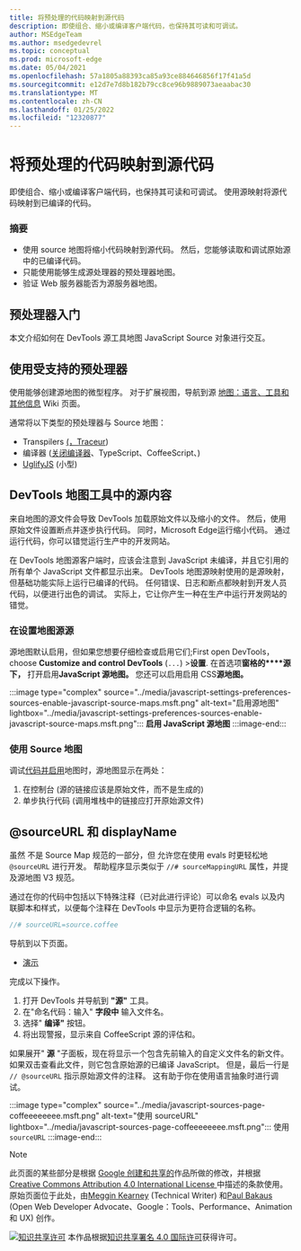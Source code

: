 ```yaml
---
title: 将预处理的代码映射到源代码
description: 即使组合、缩小或编译客户端代码，也保持其可读和可调试。
author: MSEdgeTeam
ms.author: msedgedevrel
ms.topic: conceptual
ms.prod: microsoft-edge
ms.date: 05/04/2021
ms.openlocfilehash: 57a1805a88393ca85a93ce884646856f17f41a5d
ms.sourcegitcommit: e12d7e7d8b182b79cc8ce96b9889073aeaabac30
ms.translationtype: MT
ms.contentlocale: zh-CN
ms.lasthandoff: 01/25/2022
ms.locfileid: "12320877"
---
```

<!-- Copyright Meggin Kearney and Paul Bakaus

   Licensed under the Apache License, Version 2.0 (the "License");
   you may not use this file except in compliance with the License.
   You may obtain a copy of the License at

       https://www.apache.org/licenses/LICENSE-2.0

   Unless required by applicable law or agreed to in writing, software
   distributed under the License is distributed on an "AS IS" BASIS,
   WITHOUT WARRANTIES OR CONDITIONS OF ANY KIND, either express or implied.
   See the License for the specific language governing permissions and
   limitations under the License.  -->
# <a name="map-preprocessed-code-to-source-code"></a>将预处理的代码映射到源代码

即使组合、缩小或编译客户端代码，也保持其可读和可调试。  使用源映射将源代码映射到已编译的代码。

### <a name="summary"></a>摘要

*   使用 source 地图将缩小代码映射到源代码。  然后，您能够读取和调试原始源中的已编译代码。
*   只能使用能够生成源处理器的预处理器地图。
*   验证 Web 服务器能否为源服务器地图。

<!--
no longer in original file:
todo: add link to preprocessors capable of producing Source Maps when section is available
/web/tools/setup/setup-preprocessors?#supported_preprocessors
-->


<!-- ====================================================================== -->
## <a name="get-started-with-preprocessors"></a>预处理器入门

本文介绍如何在 DevTools 源工具地图 JavaScript Source 对象进行交互。  <!--For a first overview of what preprocessors are, how each may help, and how Source Maps work; navigate to Set Up CSS & JS Preprocessors.  -->

<!--
no longer in original file:
todo: add link to Set Up CSS & JS Preprocessors when section is available
/web/tools/setup/setup-preprocessors#debugging-and-editing-preprocessed-content
-->


<!-- ====================================================================== -->
## <a name="use-a-supported-preprocessor"></a>使用受支持的预处理器

使用能够创建源地图的微型程序。  <!--For the most popular options, navigate to preprocessor support section.  -->  对于扩展视图，导航到源 [地图：语言、工具和其他信息](https://github.com/ryanseddon/source-map/wiki/Source-maps:-languages,-tools-and-other-info) Wiki 页面。

<!--
no longer in original file:
todo: add link to display the preprocessor support section when section is available
/web/tools/setup/setup-preprocessors?#supported_preprocessors
-->

通常将以下类型的预处理器与 Source 地图：

*   Transpilers [ (，Traceur](https://babeljs.io)) [](https://github.com/google/traceur-compiler/wiki/Getting-Started)
*   编译器 ([关闭编译器](https://github.com/google/closure-compiler)、TypeScript、CoffeeScript、) [](https://coffeescript.org) [](https://www.typescriptlang.org) [](https://www.dartlang.org)
*   [UglifyJS](https://github.com/mishoo/UglifyJS) (小型) 


<!-- ====================================================================== -->
## <a name="source-maps-in-devtools-sources-tool"></a>DevTools 地图工具中的源内容

来自地图的源文件会导致 DevTools 加载原始文件以及缩小的文件。  然后，使用原始文件设置断点并逐步执行代码。  同时，Microsoft Edge运行缩小代码。  通过运行代码，你可以错觉运行生产中的开发网站。

在 DevTools 地图源客户端时，应该会注意到 JavaScript 未编译，并且它引用的所有单个 JavaScript 文件都显示出来。  DevTools 地图源映射使用的是源映射，但基础功能实际上运行已编译的代码。  任何错误、日志和断点都映射到开发人员代码，以便进行出色的调试。  实际上，它让你产生一种在生产中运行开发网站的错觉。

### <a name="enable-source-maps-in-settings"></a>在设置地图源源

源地图默认启用<!-- (as of Microsoft Edge 39)-->，但如果您想要仔细检查或启用它们;First open DevTools， choose **Customize and control DevTools** (`...`) >**设置**.  在首选项**窗格的****源下，** 打开启用**JavaScript 源地图。**  您还可以启用启用 CSS**源地图。**

:::image type="complex" source="../media/javascript-settings-preferences-sources-enable-javascript-source-maps.msft.png" alt-text="启用源地图" lightbox="../media/javascript-settings-preferences-sources-enable-javascript-source-maps.msft.png":::
   **启用 JavaScript 源地图**
:::image-end:::

### <a name="debugging-with-source-maps"></a>使用 Source 地图

调试[代码并启用](index.md#step-4-step-through-the-code)地图时，源地图显示在两处：

1.  在控制台 (源的链接应该是原始文件，而不是生成的) 
1.  单步执行代码 (调用堆栈中的链接应打开原始源文件) 


<!-- ====================================================================== -->
## <a name="sourceurl-and-displayname"></a>@sourceURL 和 displayName

虽然 不是 Source Map 规范的一部分，但 允许您在使用 evals 时更轻松地 `@sourceURL` 进行开发。  帮助程序显示类似于 `//# sourceMappingURL` 属性，并提及源地图 V3 规范。

通过在你的代码中包括以下特殊注释（已对此进行评论）可以命名 evals 以及内联脚本和样式，以便每个注释在 DevTools 中显示为更符合逻辑的名称。

```javascript
//# sourceURL=source.coffee
```

导航到以下页面。

*   [演示](https://www.thecssninja.com/demo/source_mapping/compile.html)

完成以下操作。

1.  打开 DevTools 并导航到 **"源"** 工具。
1.  在"命名代码：输入" **字段中** 输入文件名。
1.  选择" **编译"** 按钮。
1.  将出现警报，显示来自 CoffeeScript 源的评估和。

如果展开" **源** "子面板，现在将显示一个包含先前输入的自定义文件名的新文件。  如果双击查看此文件，则它包含原始源的已编译 JavaScript。  但是，最后一行是 `// @sourceURL` 指示原始源文件的注释。  这有助于你在使用语言抽象时进行调试。

:::image type="complex" source="../media/javascript-sources-page-coffeeeeeeee.msft.png" alt-text="使用 sourceURL" lightbox="../media/javascript-sources-page-coffeeeeeeee.msft.png":::
   使用 `sourceURL`
:::image-end:::


<!-- ====================================================================== -->
> [!NOTE]
> 此页面的某些部分是根据 [Google 创建和共享的](https://developers.google.com/terms/site-policies)作品所做的修改，并根据[ Creative Commons Attribution 4.0 International License ](https://creativecommons.org/licenses/by/4.0)中描述的条款使用。
> 原始页面位于此处，[](https://developers.google.com/web/tools/chrome-devtools/javascript/source-maps)由[Meggin Kearney](https://developers.google.com/web/resources/contributors#meggin-kearney) (Technical Writer) 和[Paul Bakaus](https://developers.google.com/web/resources/contributors#paul-bakaus) (Open Web Developer Advocate、Google：Tools、Performance、Animation 和 UX) 创作。

[![知识共享许可](https://i.creativecommons.org/l/by/4.0/88x31.png)](https://creativecommons.org/licenses/by/4.0) 本作品根据[知识共享署名 4.0 国际许可](https://creativecommons.org/licenses/by/4.0)获得许可。

